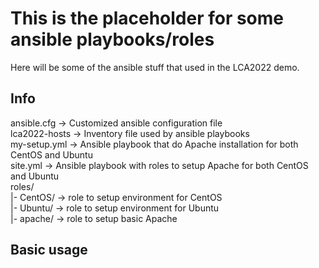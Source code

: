 # This is the placeholder for some ansible playbooks/roles
Here will be some of the ansible stuff that used in the LCA2022 demo.

## Info
ansible.cfg   -> Customized ansible configuration file  
lca2022-hosts -> Inventory file used by ansible playbooks  
my-setup.yml  -> Ansible playbook that do Apache installation for both CentOS and Ubuntu  
site.yml      -> Ansible playbook with roles to setup Apache for both CentOS and Ubuntu  
roles/  
	|- CentOS/   -> role to setup environment for CentOS  
	|- Ubuntu/   -> role to setup environment for Ubuntu  
	|- apache/   -> role to setup basic Apache  
 
## Basic usage



